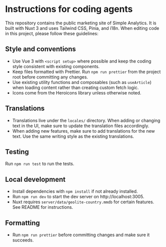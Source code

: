 # Instructions for coding agents

This repository contains the public marketing site of Simple Analytics. It is built with Nuxt 3 and uses Tailwind CSS, Pinia, and i18n. When editing code in this project, please follow these guidelines:

## Style and conventions

- Use Vue 3 with `<script setup>` where possible and keep the coding style consistent with existing components.
- Keep files formatted with Prettier. Run `npm run prettier` from the project root before committing any changes.
- Use existing utility functions and composables (such as `useArticle`) when loading content rather than creating custom fetch logic.
- Icons come from the Heroicons library unless otherwise noted.

## Translations

- Translations live under the `locales/` directory. When adding or changing text in the UI, make sure to update the translation files accordingly.
- When adding new features, make sure to add translations for the new text. Use the same writing style as the existing translations.

## Testing

Run `npm run test` to run the tests.

## Local development

- Install dependencies with `npm install` if not already installed.
- Run `npm run dev` to start the dev server on http://localhost:3005.
- Nuxt requires `server/data/geolite-country.mmdb` for certain features. See README for instructions.

## Formatting

- Run `npm run prettier` before committing changes and make sure it succeeds.
